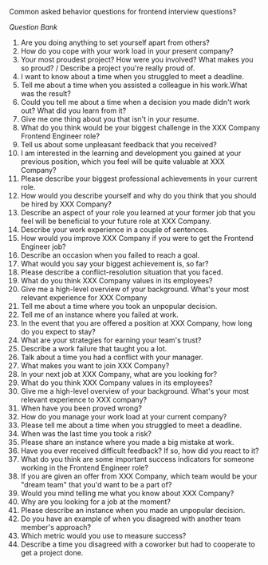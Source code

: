 Common asked behavior questions for frontend interview questions?

*Question Bank*
1. Are you doing anything to set yourself apart from others?
2. How do you cope with your work load in your present company?
3. Your most proudest project? How were you involved? What makes you so proud? / Describe a project you're really proud of.
4. I want to know about a time when you struggled to meet a deadline.
5. Tell me about a time when you assisted a colleague in his work.What was the result?
6. Could you tell me about a time when a decision you made didn't work out? What did you learn from it?
7. Give me one thing about you that isn't in your resume.
8. What do you think would be your biggest challenge in the XXX Company Frontend Engineer role?
9. Tell us about some unpleasant feedback that you received?
10. I am interested in the learning and development you gained at your previous position, which you feel will be quite valuable at XXX Company?
11. Please describe your biggest professional achievements in your current role.
12. How would you describe yourself and why do you think that you should be hired by XXX Company?
13. Describe an aspect of your role you learned at your former job that you feel will be beneficial to your future role at XXX Company.
14. Describe your work experience in a couple of sentences.
15. How would you improve XXX Company if you were to get the Frontend Engineer job?
16. Describe an occasion when you failed to reach a goal.
17. What would you say your biggest achievement is, so far?
18. Please describe a conflict-resolution situation that you faced.
19. What do you think XXX Company values in its employees?
20. Give me a high-level overview of your background. What's your most relevant experience for XXX Company
21. Tell me about a time where you took an unpopular decision.
22. Tell me of an instance where you failed at work.
23. In the event that you are offered a position at XXX Company, how long do you expect to stay?
24. What are your strategies for earning your team's trust?
25. Describe a work failure that taught you a lot.
26. Talk about a time you had a conflict with your manager.
27. What makes you want to join XXX Company?
28. In your next job at XXX Company, what are you looking for?
29. What do you think XXX Company values in its employees?
30. Give me a high-level overview of your background. What's your most relevant experience to XXX company?
31. When have you been proved wrong?
32. How do you manage your work load at your current company?
33. Please tell me about a time when you struggled to meet a deadline.
34. When was the last time you took a risk?
35. Please share an instance where you made a big mistake at work.
36. Have you ever received difficult feedback? If so, how did you react to it?
37. What do you think are some important success indicators for someone working in the Frontend Engineer role?
38. If you are given an offer from XXX Company, which team would be your "dream team" that you'd want to be a part of?
39. Would you mind telling me what you know about XXX Company?
40. Why are you looking for a job at the moment?
41. Please describe an instance when you made an unpopular decision.
42. Do you have an example of when you disagreed with another team member's approach?
43. Which metric would you use to measure success?
44. Describe a time you disagreed with a coworker but had to cooperate to get a project done.

